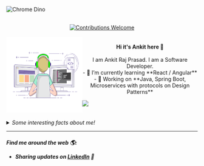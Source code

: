 ![Chrome Dino](https://mir-s3-cdn-cf.behance.net/project_modules/max_1200/4ff07986208593.5d9a654e92f36.gif)

<p align="center">
<br/><a href="#contributing"><img alt="Contributions Welcome" src="https://img.shields.io/badge/contributions-welcome-brightgreen?style=for-the-badge&labelColor=black&logo=github"></a><br/> <br/>
 <img src="https://github.com/ankitrajpr/ankitrajpr/blob/main/typing.gif" alt="Face" width="200" height="200" style="float:left">
  <br>
  <b> Hi it's Ankit here 👋</b>
  <br/><br/>I am Ankit Raj Prasad. I am a Software Developer.<br>
  - 🌱 I’m currently learning **React / Angular**
  - 💬 Working on  **Java, Spring Boot, Microservices with protocols on Design Patterns**
</p>


![](https://github-readme-stats.vercel.app/api?username=ankitrajpr&show_icons=true&hide_border=true)

<br>
<details>
  <summary><i>Some interesting facts about me!</i></summary>
  <br>
  
- ✍️ I am a B.Tech Graduate and did my PG-DAC from CDAC ( SunBeam Institute of Information Technology)
  
- 💻 I’m a **Java Developer**  and working on **Java, Spring ( MVC/Boot), Microservices, Rest WS** .

- ☀️ Learning React, Angular, AWS and **JavaScript enthusiast**

- 👯 I love experimenting with new technologies and building small projects.

- 🔭 Hobby : Couplets.
  
- 💬 Ask me about any advices if You want..

- 📫 How to reach me: prasad.ankitarj@gmail.com

- ⚡ Fun fact: Being an Electronics Engineer, Call to Code Journey and later in **love** during my years of Struggle Journey .

- 😄 My Portfolio Profile : **In Making**
</details>

<hr>
 <p align="center">
    
   
   <H5> Find me around the web 🌎:

- Sharing updates on <a href="https://www.linkedin.com/in/ankitrajprasad/">LinkedIn</a> 💼 

  </p>

<!---
ankitrajpr/ankitrajpr is a ✨ special ✨ repository because its `README.md` (this file) appears on your GitHub profile.
You can click the Preview link to take a look at your changes.
--->
